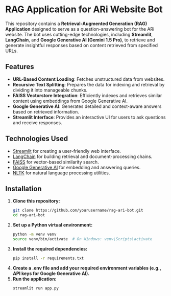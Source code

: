 # RAG Application for ARi Website Bot

This repository contains a **Retrieval-Augmented Generation (RAG) Application** designed to serve as a question-answering bot for the ARi website. The bot uses cutting-edge technologies, including **Streamlit**, **LangChain**, and **Google Generative AI (Gemini 1.5 Pro)**, to retrieve and generate insightful responses based on content retrieved from specified URLs.

## Features

- **URL-Based Content Loading**: Fetches unstructured data from websites.
- **Recursive Text Splitting**: Prepares the data for indexing and retrieval by dividing it into manageable chunks.
- **FAISS Vectorstore Integration**: Efficiently indexes and retrieves similar content using embeddings from Google Generative AI.
- **Google Generative AI**: Generates detailed and context-aware answers based on retrieved information.
- **Streamlit Interface**: Provides an interactive UI for users to ask questions and receive responses.

## Technologies Used

- [Streamlit](https://streamlit.io/) for creating a user-friendly web interface.
- [LangChain](https://langchain.readthedocs.io/) for building retrieval and document-processing chains.
- [FAISS](https://faiss.ai/) for vector-based similarity search.
- [Google Generative AI](https://cloud.google.com/generative-ai) for embedding and answering queries.
- [NLTK](https://www.nltk.org/) for natural language processing utilities.

## Installation

1. **Clone this repository:**
   ```bash
   git clone https://github.com/yourusername/rag-ari-bot.git
   cd rag-ari-bot
   ```
2. **Set up a Python virtual environment:**
   ```bash
   python -m venv venv
   source venv/bin/activate  # On Windows: venv\Scripts\activate
   ```
3. **Install the required dependencies:**
   ```bash
   pip install -r requirements.txt
   ```
4. **Create a .env file and add your required environment variables (e.g., API keys for Google Generative AI).**
5. **Run the application:**
   ```bash
   streamlit run app.py
   ```
